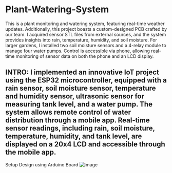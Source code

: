 # Plant-Watering-System
This is a plant monitoring and watering system, featuring real-time weather updates. Additionally, this project boasts a custom-designed PCB crafted by our team. I acquired sensor STL files from external sources, and the system provides insights into rain, temperature, humidity, and soil moisture. 
For larger gardens, I installed two soil moisture sensors and a 4-relay module to manage four water pumps. Control is accessible via phone, allowing real-time monitoring of sensor data on both the phone and an LCD display. 

INTRO:
I implemented an innovative IoT project using the ESP32 microcontroller, equipped with a rain sensor, soil moisture sensor, temperature and humidity sensor, ultrasonic sensor for measuring tank level, and a water pump.
The system allows remote control of water distribution through a mobile app. Real-time sensor readings, including rain, soil moisture, temperature, humidity, and tank level, are displayed on a 20x4 LCD and accessible through the mobile app.
---------------------------------------------------------------------------------------------------------------------------------------------------------------------------------------------
Setup Design using Arduino Board
![image](https://github.com/Aditya-Chopra30/Plant-Watering-System/assets/110564061/fce15def-ad0d-4c7e-afb6-8931920745bc)
